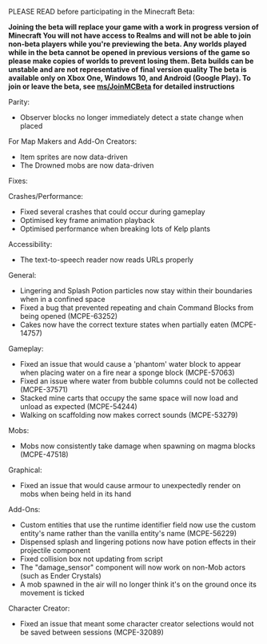 PLEASE READ before participating in the Minecraft Beta:

   **Joining the beta will replace your game with a work in progress version of Minecraft
    You will not have access to Realms and will not be able to join non-beta players while you're previewing 
    the beta.
    Any worlds played while in the beta cannot be opened in previous versions of the game so please make 
    copies of worlds to prevent losing them.
    Beta builds can be unstable and are not representative of final version quality
    The beta is available only on Xbox One, Windows 10, and Android (Google Play). 
    To join or leave the beta, see [ms/JoinMCBeta](https://aka.ms/JoinMCBeta) for detailed instructions**

Parity:

   * Observer blocks no longer immediately detect a state change when placed

 For Map Makers and Add-On Creators:

   * Item sprites are now data-driven
   * The Drowned mobs are now data-driven

Fixes:

Crashes/Performance:

   * Fixed several crashes that could occur during gameplay
   * Optimised key frame animation playback
   * Optimised performance when breaking lots of Kelp plants

Accessibility:

   * The text-to-speech reader now reads URLs properly

General:

   * Lingering and Splash Potion particles now stay within their boundaries when in a confined space
   * Fixed a bug that prevented repeating and chain Command Blocks from being opened (MCPE-63252)
   * Cakes now have the correct texture states when partially eaten (MCPE-14757) 

Gameplay:

   * Fixed an issue that would cause a 'phantom' water block to appear when placing water on a fire near
        a sponge block (MCPE-57063)
   * Fixed an issue where water from bubble columns could not be collected (MCPE-37571)
   * Stacked mine carts that occupy the same space will now load and unload as expected (MCPE-54244)
   * Walking on scaffolding now makes correct sounds (MCPE-53279) 

Mobs:

   * Mobs now consistently take damage when spawning on magma blocks (MCPE-47518)

Graphical:

   * Fixed an issue that would cause armour to unexpectedly render on mobs when being held in its hand

Add-Ons:

   * Custom entities that use the runtime identifier field now use the custom entity's name rather
        than the vanilla entity's name (MCPE-56229)
   * Dispensed splash and lingering potions now have potion effects in their projectile component
   * Fixed collision box not updating from script
   * The "damage_sensor" component will now work on non-Mob actors (such as Ender Crystals) 
   * A mob spawned in the air will no longer think it's on the ground once its movement is ticked 

Character Creator:

   * Fixed an issue that meant some character creator selections would not be saved between 
        sessions (MCPE-32089)